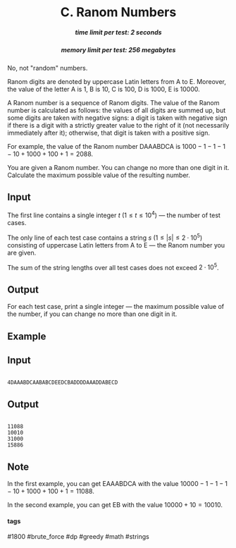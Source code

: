<h1 style='text-align: center;'> C. Ranom Numbers</h1>

<h5 style='text-align: center;'>time limit per test: 2 seconds</h5>
<h5 style='text-align: center;'>memory limit per test: 256 megabytes</h5>

No, not "random" numbers.

Ranom digits are denoted by uppercase Latin letters from A to E. Moreover, the value of the letter A is $1$, B is $10$, C is $100$, D is $1000$, E is $10000$.

A Ranom number is a sequence of Ranom digits. The value of the Ranom number is calculated as follows: the values of all digits are summed up, but some digits are taken with negative signs: a digit is taken with negative sign if there is a digit with a strictly greater value to the right of it (not necessarily immediately after it); otherwise, that digit is taken with a positive sign.

For example, the value of the Ranom number DAAABDCA is $1000 - 1 - 1 - 1 - 10 + 1000 + 100 + 1 = 2088$.

You are given a Ranom number. You can change no more than one digit in it. Calculate the maximum possible value of the resulting number.

## Input

The first line contains a single integer $t$ ($1 \le t \le 10^4$) — the number of test cases.

The only line of each test case contains a string $s$ ($1 \le |s| \le 2 \cdot 10^5$) consisting of uppercase Latin letters from A to E — the Ranom number you are given.

The sum of the string lengths over all test cases does not exceed $2 \cdot 10^5$.

## Output

For each test case, print a single integer — the maximum possible value of the number, if you can change no more than one digit in it.

## Example

## Input


```

4DAAABDCAABABCDEEDCBADDDDAAADDABECD
```
## Output


```

11088
10010
31000
15886

```
## Note

In the first example, you can get EAAABDCA with the value $10000-1-1-1-10+1000+100+1=11088$.

In the second example, you can get EB with the value $10000+10=10010$.



#### tags 

#1800 #brute_force #dp #greedy #math #strings 